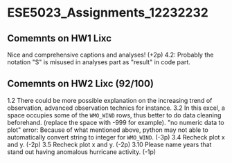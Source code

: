 # ESE5023_Assignments_12232232

## Comemnts on HW1 Lixc
Nice and comprehensive captions and analyses! (+2p)
4.2: Probably the notation "S" is misused in analyses part as "result" in code part. 

## Comemnts on HW2 Lixc (92/100)
1.2 There could be more possible explanation on the increasing trend of observation, advanced observation technics for instance. 
3.2 In this excel, a space occupies some of the `WMO_WIND` rows, thus better to do data cleaning beforehand. (replace the space with -999 for example). 
"no numeric data to plot" error: Because of what mentioned above, python may not able to automatically convert string to integer for `WMO_WIND`. (-3p)
3.4
Recheck plot x and y. (-2p)
3.5 
Recheck plot x and y. (-2p)
3.10
Please name years that stand out having anomalous hurricane activity. (-1p)
